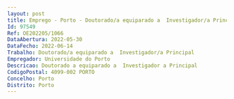 ```yaml
--- 
layout: post
title: Emprego - Porto - Doutorado/a equiparado a  Investigador/a Principal
Id: 97549
Ref: OE202205/1066
DataAbertura: 2022-05-30
DataFecho: 2022-06-14
Trabalho: Doutorado/a equiparado a  Investigador/a Principal
Empregador: Universidade do Porto
Descricao: Doutorado a equiparado a  Investigador a Principal
CodigoPostal: 4099-002 PORTO
Concelho: Porto
Distrito: Porto
--- 
```


